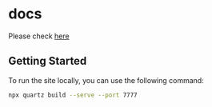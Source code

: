 # docs

Please check [here](https://docs.jyje.live)

## Getting Started

To run the site locally, you can use the following command:

```bash
npx quartz build --serve --port 7777
```
